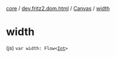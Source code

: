 [core](../../index.md) / [dev.fritz2.dom.html](../index.md) / [Canvas](index.md) / [width](./width.md)

# width

(js) `var width: Flow<`[`Int`](https://kotlinlang.org/api/latest/jvm/stdlib/kotlin/-int/index.html)`>`